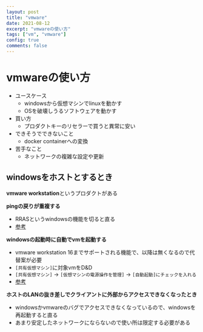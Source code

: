 ```yaml
---
layout: post
title: "vmware"
date: 2021-08-12
excerpt: "vmwareの使い方"
tags: ["vm", "vmware"]
config: true
comments: false
---
```


# vmwareの使い方
 - ユースケース
   - windowsから仮想マシンでlinuxを動かす
   - OSを破壊しうるソフトウェアを動かす
 - 買い方
   - プロダクトキーのリセラーで買うと異常に安い
 - できそうでできないこと
   - docker containerへの変換
 - 苦手なこと
   - ネットワークの複雑な設定や更新

## windowsをホストとするとき
**vmware workstation**というプロダクトがある  

**pingの戻りが重複する**  
 - RRASというwindowsの機能を切ると直る
 - [参考](https://thedatamachine.wordpress.com/2019/12/26/vmware-workstation-dup-packet-issue-resolved-sort-of/)

**windowsの起動時に自動でvmを起動する**  
 - vmware workstation 16までサポートされる機能で、以降は無くなるので代替案が必要
 - `[共有仮想マシン]`に対象vmをD&D
 - `[共有仮想マシン]` -> `[仮想マシンの電源操作を管理]` -> `[自動起動]にチェックを入れる`
 - [参考](https://blog.radler.jp/2018/07/31/vmware-workstation-%E3%81%AE-vm-%E3%82%92%E3%83%9B%E3%82%B9%E3%83%88%E3%81%A8%E5%90%8C%E6%99%82%E3%81%AB%E8%B5%B7%E5%8B%95%E3%81%99%E3%82%8B/)

**ホストのLANの抜き差しでクライアントに外部からアクセスできなくなったとき**  
 - windowsかvmwareのバグでアクセスできなくなっているので、windowsを再起動すると直る
 - あまり安定したネットワークにならないので使い所は限定する必要がある
